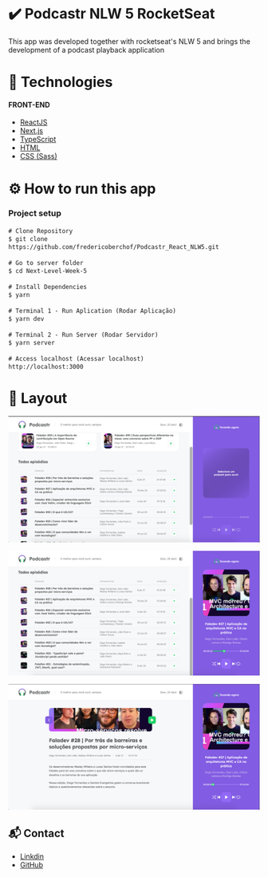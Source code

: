 # ✔️ Podcastr NLW 5 RocketSeat

This app was developed together with rocketseat's NLW 5 and brings the development of a podcast playback application

# 🚀 Technologies

#### FRONT-END

* [ReactJS](https://reactjs.org) 
* [Next.js](https://nextjs.org)
* [TypeScript](https://www.typescriptlang.org)
* [HTML](https://developer.mozilla.org/pt-BR/docs/Web/HTML)
* [CSS (Sass)](https://sass-lang.com)


# ⚙️ How to run this app

### Project setup
```
# Clone Repository 
$ git clone https://github.com/fredericoberchof/Podcastr_React_NLW5.git

# Go to server folder 
$ cd Next-Level-Week-5

# Install Dependencies 
$ yarn

# Terminal 1 - Run Aplication (Rodar Aplicação)
$ yarn dev

# Terminal 2 - Run Server (Rodar Servidor)
$ yarn server

# Access localhost (Acessar localhost)
http://localhost:3000
```

# 🎨 Layout


![Tela inicial](https://github.com/fredericoberchof/Podcastr_React_NLW5/blob/master/public/Inicial%20page.png)

![Episodes](https://github.com/fredericoberchof/Podcastr_React_NLW5/blob/master/public/Episodes.png)

![Page 2](https://github.com/fredericoberchof/Podcastr_React_NLW5/blob/master/public/Podcastr.png)


## 📬 Contact

- <a href="https://www.linkedin.com/in/frederico-berchof-69983a135/">Linkdin</a>
- <a href="https://github.com/fredericoberchof">GitHub</a>
 

